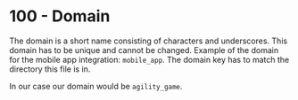 # 100 - Domain

The domain is a short name consisting of characters and underscores. This domain has to be unique and cannot be changed. Example of the domain for the mobile app integration: ```mobile_app```. The domain key has to match the directory this file is in.

In our case our domain would be ```agility_game```.
